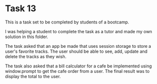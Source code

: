 # Task 13

This is a task set to be completed by students of a bootcamp.

I was helping a student to complete the task as a tutor and made my own solution in this folder.

The task asked that an app be made that uses session storage to store a user's favorite tracks. The user should be able to see, add, update and delete the tracks as they wish.

The task also asked that a bill calculator for a cafe be implemented using window.prompt to get the cafe order from a user. The final result was to display the total to the user.
